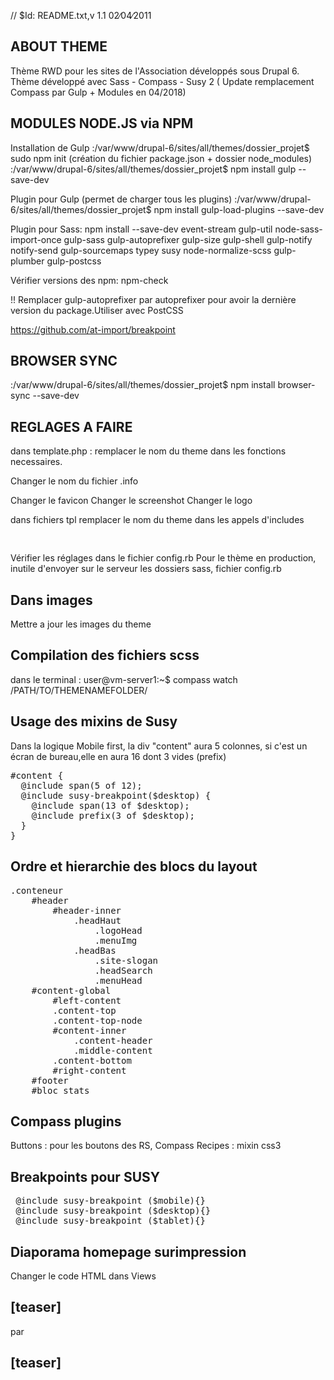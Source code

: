 // $Id: README.txt,v 1.1 02∕04∕2011

ABOUT THEME
-----------

Thème RWD pour les sites de l'Association développés sous Drupal 6.
Thème développé avec Sass - Compass - Susy 2 ( Update remplacement Compass par Gulp + Modules en 04/2018)

MODULES NODE.JS via NPM
----------------------------------
Installation de Gulp
:/var/www/drupal-6/sites/all/themes/dossier_projet$ sudo npm init (création du fichier  package.json + dossier node_modules)
:/var/www/drupal-6/sites/all/themes/dossier_projet$ npm install gulp --save-dev

Plugin pour Gulp (permet de charger tous les plugins)
:/var/www/drupal-6/sites/all/themes/dossier_projet$ npm install gulp-load-plugins --save-dev

Plugin pour Sass:
npm install --save-dev  event-stream gulp-util node-sass-import-once gulp-sass  gulp-autoprefixer gulp-size gulp-shell gulp-notify notify-send gulp-sourcemaps typey susy node-normalize-scss gulp-plumber gulp-postcss

Vérifier versions des npm:
npm-check

!! Remplacer gulp-autoprefixer par autoprefixer pour avoir la dernière version du package.Utiliser avec PostCSS

https://github.com/at-import/breakpoint

BROWSER SYNC
-----------------
:/var/www/drupal-6/sites/all/themes/dossier_projet$ npm install browser-sync --save-dev




REGLAGES A FAIRE
----------------

dans template.php :
remplacer le nom du theme dans les fonctions necessaires.

Changer le nom du fichier .info

Changer le favicon
Changer le screenshot
Changer le logo

dans fichiers tpl
remplacer le nom du theme dans les appels d'includes
<pre>
 <?php
$theme_path = drupal_get_path('theme', 'starterd6_pf_rwd'); //Nom du thème idem nom du fichier .info
include ($theme_path.'/chemin/vers/fichier.php');
?>
</pre>

Vérifier les réglages dans le fichier config.rb
Pour le thème en production, inutile d'envoyer sur le serveur les dossiers sass, fichier config.rb

Dans images
-----------

Mettre a jour les images du theme

Compilation des fichiers scss
-----------------------------
dans le terminal :
user@vm-server1:~$ compass watch /PATH/TO/THEMENAMEFOLDER/

Usage des mixins de Susy
------------------------
Dans la logique Mobile first, la div "content" aura 5 colonnes, si c'est un écran de bureau,elle en aura 16 dont
3 vides (prefix)
<pre>
#content {
  @include span(5 of 12);
  @include susy-breakpoint($desktop) {
    @include span(13 of $desktop);
    @include prefix(3 of $desktop);
  }
}
</pre>
Ordre et hierarchie des blocs du layout
-------------------------
<pre>
.conteneur
    #header
        #header-inner
            .headHaut
                .logoHead
                .menuImg
            .headBas
                .site-slogan
                .headSearch
                .menuHead
    #content-global
        #left-content
        .content-top
        .content-top-node
        #content-inner
            .content-header
            .middle-content
        .content-bottom
        #right-content
    #footer
    #bloc_stats
</pre>

Compass plugins
---------------

Buttons : pour les boutons des RS,
Compass Recipes : mixin css3

 Breakpoints pour SUSY
----------------------------------
<pre>
 @include susy-breakpoint ($mobile){}
 @include susy-breakpoint ($desktop){}
 @include susy-breakpoint ($tablet){}
</pre>

Diaporama homepage surimpression
------------------------------------
Changer le code HTML dans Views 
<div id="transparency"></div>
<div id="contenu-diapo">
<h2>[teaser]</h2>
</div>
par 
<div id="transparency">
<h2>[teaser]</h2>
</div>